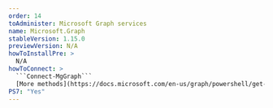 ```yaml
---
order: 14
toAdminister: Microsoft Graph services
name: Microsoft.Graph
stableVersion: 1.15.0
previewVersion: N/A
howToInstallPre: >
  N/A
howToConnect: >
  ```Connect-MgGraph```
  [More methods](https://docs.microsoft.com/en-us/graph/powershell/get-started?WT.mc_id=M365-MVP-5004663)
PS7: "Yes"
---
```



